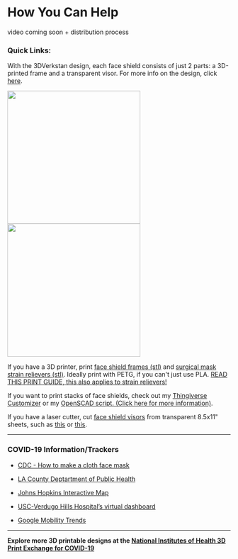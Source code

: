 # How You Can Help

video coming soon + distribution process

### **Quick Links:**
With the 3DVerkstan design, each face shield consists of just 2 parts: a 3D-printed frame and a transparent visor. For more info on the design, click [here](https://3dverkstan.se/protective-visor/).

<div>
<a href="https://mk03dverkstanb4pk6hu.kinstacdn.com/wp-content/uploads/2020/04/liggande1.jpg">
<img src="https://mk03dverkstanb4pk6hu.kinstacdn.com/wp-content/uploads/2020/04/liggande1.jpg" width="300">
</a>
<a href="https://mk03dverkstanb4pk6hu.kinstacdn.com/wp-content/uploads/2020/04/printoh3.jpg">
<img src="https://mk03dverkstanb4pk6hu.kinstacdn.com/wp-content/uploads/2020/04/printoh3.jpg" width="300">
</a>
</div>

If you have a 3D printer, print [face shield frames (stl)](/Face%20Shield/3D%20Printing%20Files%20(STL)/Visor_Frame_NORTH_AMERICA_letter_6-hole_v5.stl) and [surgical mask strain relievers (stl)](/surgical%20mask%20strap%20strain%20relief.stl). Ideally print with PETG, if you can't just use PLA.
[READ THIS PRINT GUIDE, this also applies to strain relievers!](https://3dverkstan.se/protective-visor/protective-visor-print-guide/)

If you want to print stacks of face shields, check out my [Thingiverse Customizer](https://www.thingiverse.com/apps/customizer/run?thing_id=4311414) or my [OpenSCAD script. (Click here for more information)](https://github.com/raviriley/PPE-for-COVID19/tree/master/Face%20Shield/3D%20Printing%20Files%20(STL)/Stacks/customizable).

If you have a laser cutter, cut [face shield visors](/Face%20Shield/Templates%20%26%20Laser%20Cutting%20files) from transparent 8.5x11" sheets, such as [this](https://www.amazon.com/CFS-Products-Inches-Binding-Covers/dp/B07SB6ZKBD) or [this](https://www.amazon.com/Fellowes-Binding-Presentation-Covers-52089/dp/B0015ZVXIW/).


<!--
#### Current stock:
3DP filament: a huge amount
Transparent sheets for visors: 100

#### Current deliveries:
Face shields:
Strain relievers:
-->

--------

### COVID-19 Information/Trackers
- [CDC - How to make a cloth face mask](https://www.cdc.gov/coronavirus/2019-ncov/prevent-getting-sick/diy-cloth-face-coverings.html)

- [LA County Deptartment of Public Health](http://publichealth.lacounty.gov/)

- [Johns Hopkins Interactive Map](https://coronavirus.jhu.edu/map.html)

- [USC-Verdugo Hills Hospital’s virtual dashboard](https://uscvhh.org/coronavirus-concerns)

- [Google Mobility Trends](https://www.google.com/covid19/mobility/)

<!--
To-do
Single extrusion stacks with a specific layer height
- use devin montes method
- different ones for different nozzle sizes and corresponding layer height as listed on the website
-->

--------

**Explore more 3D printable designs at the [National Institutes of Health 3D Print Exchange for COVID-19](https://3dprint.nih.gov/collections/covid-19-response)**
